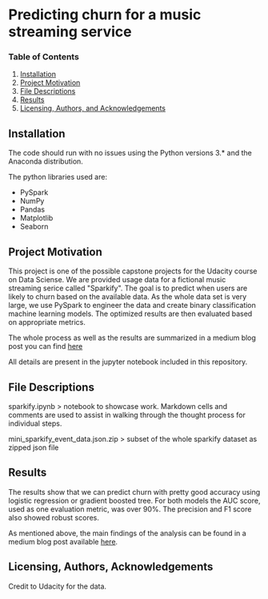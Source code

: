 # Predicting churn for a music streaming service

### Table of Contents

1. [Installation](#installation)
2. [Project Motivation](#motivation)
3. [File Descriptions](#files)
4. [Results](#results)
5. [Licensing, Authors, and Acknowledgements](#licensing)

## Installation <a name="installation"></a>

The code should run with no issues using the Python versions 3.* and the Anaconda distribution.

The python libraries used are:
- PySpark
- NumPy
- Pandas
- Matplotlib
- Seaborn

## Project Motivation<a name="motivation"></a>
This project is one of the possible capstone projects for the Udacity course on Data Sciense. We are provided usage data for a fictional music streaming serice called "Sparkify". The goal is to predict when users are likely to churn based on the available data. As the whole data set is very large, we use PySpark to engineer the data and create binary classification machine learning models. The optimized results are then evaluated based on appropriate metrics.

The whole process as well as the results are summarized in a medium blog post you can find [here](https://medium.com/@a.hampersberger/)

All details are present in the jupyter notebook included in this repository.

## File Descriptions <a name="files"></a>

sparkify.ipynb > notebook to showcase work. Markdown cells and comments are used to assist in walking through the thought process for individual steps.

mini_sparkify_event_data.json.zip > subset of the whole sparkify dataset as zipped json file

## Results<a name="results"></a>
The results show that we can predict churn with pretty good accuracy using logistic regression or gradient boosted tree. For both models the AUC score, used as one evaluation metric, was over 90%. The precision and F1 score also showed robust scores.

As mentioned above, the main findings of the analysis can be found in a medium blog post available [here](https://medium.com/@a.hampersberger/).

## Licensing, Authors, Acknowledgements<a name="licensing"></a>

Credit to Udacity for the data.
